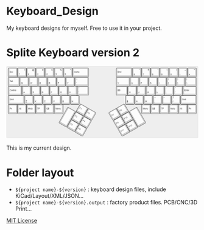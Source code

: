 # Keyboard_Design

My keyboard designs for myself. Free to use it in your project.

# Splite Keyboard version 2

![Splite Keyboard v2 designed layout](Splite-Keyboard-v2/Keyboar-layout.png)

This is my current design.

# Folder layout

* `${project name}-${version}` : keyboard design files, include KiCad/Layout/XML/JSON... 
* `${project name}-${version}.output` : factory product files. PCB/CNC/3D Print...

[MIT License](LICENSE)